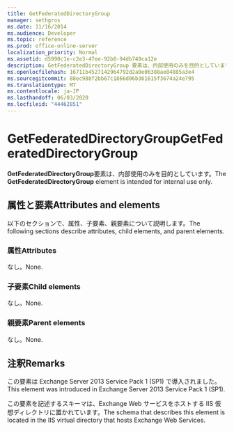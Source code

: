 ```yaml
---
title: GetFederatedDirectoryGroup
manager: sethgros
ms.date: 11/16/2014
ms.audience: Developer
ms.topic: reference
ms.prod: office-online-server
localization_priority: Normal
ms.assetid: d5990c1e-c2e3-47ee-92b8-94db749ca12e
description: GetFederatedDirectoryGroup 要素は、内部使用のみを目的としています。
ms.openlocfilehash: 16711b4527142964792d2a0e06388ae84885a3e4
ms.sourcegitcommit: 88ec988f2bb67c1866d06b361615f3674a24e795
ms.translationtype: MT
ms.contentlocale: ja-JP
ms.lasthandoff: 06/03/2020
ms.locfileid: "44462851"
---
```

# <a name="getfederateddirectorygroup"></a><span data-ttu-id="185d7-103">GetFederatedDirectoryGroup</span><span class="sxs-lookup"><span data-stu-id="185d7-103">GetFederatedDirectoryGroup</span></span>

<span data-ttu-id="185d7-104">**GetFederatedDirectoryGroup**要素は、内部使用のみを目的としています。</span><span class="sxs-lookup"><span data-stu-id="185d7-104">The **GetFederatedDirectoryGroup** element is intended for internal use only.</span></span> 

## <a name="attributes-and-elements"></a><span data-ttu-id="185d7-105">属性と要素</span><span class="sxs-lookup"><span data-stu-id="185d7-105">Attributes and elements</span></span>

<span data-ttu-id="185d7-106">以下のセクションで、属性、子要素、親要素について説明します。</span><span class="sxs-lookup"><span data-stu-id="185d7-106">The following sections describe attributes, child elements, and parent elements.</span></span>
  
### <a name="attributes"></a><span data-ttu-id="185d7-107">属性</span><span class="sxs-lookup"><span data-stu-id="185d7-107">Attributes</span></span>

<span data-ttu-id="185d7-108">なし。</span><span class="sxs-lookup"><span data-stu-id="185d7-108">None.</span></span>
  
### <a name="child-elements"></a><span data-ttu-id="185d7-109">子要素</span><span class="sxs-lookup"><span data-stu-id="185d7-109">Child elements</span></span>

<span data-ttu-id="185d7-110">なし。</span><span class="sxs-lookup"><span data-stu-id="185d7-110">None.</span></span>
  
### <a name="parent-elements"></a><span data-ttu-id="185d7-111">親要素</span><span class="sxs-lookup"><span data-stu-id="185d7-111">Parent elements</span></span>

<span data-ttu-id="185d7-112">なし。</span><span class="sxs-lookup"><span data-stu-id="185d7-112">None.</span></span>
  
## <a name="remarks"></a><span data-ttu-id="185d7-113">注釈</span><span class="sxs-lookup"><span data-stu-id="185d7-113">Remarks</span></span>

<span data-ttu-id="185d7-114">この要素は Exchange Server 2013 Service Pack 1 (SP1) で導入されました。</span><span class="sxs-lookup"><span data-stu-id="185d7-114">This element was introduced in Exchange Server 2013 Service Pack 1 (SP1).</span></span>
  
<span data-ttu-id="185d7-115">この要素を記述するスキーマは、Exchange Web サービスをホストする IIS 仮想ディレクトリに置かれています。</span><span class="sxs-lookup"><span data-stu-id="185d7-115">The schema that describes this element is located in the IIS virtual directory that hosts Exchange Web Services.</span></span>
  

